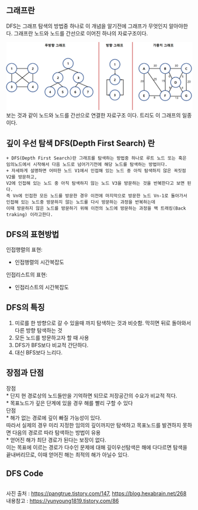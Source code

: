 ## 그래프란

  DFS는 그래프 탐색의 방법중 하나로 이 개념을 알기전에 그래프가 무엇인지 알아야한다.
  그래프란 노드와 노드를 간선으로 이어진 하나의 자료구조이다.
  
  
![ex_screenshot](./img/graph.png)
보는 것과 같이 노드와 노드를 간선으로 연결한 자료구조 이다. 트리도 이 그래프의 일종이다.

## 깊이 우선 탐색 DFS(Depth First Search) 란
~~~
+ DFS(Depth First Search)란 그래프를 탐색하는 방법중 하나로 루트 노드 또는 혹은 임의노드에서 시작해서 다음 노드로 넘어가기전에 해당 노드를 탐색하는 방법이다.
+ 자세하게 설명하면 어떠한 노드 V1에서 인접해 있는 노드 중 아직 탐색하지 않은 꼭짓점 V2를 방문하고,
V2에 인접해 있는 노드 중 아직 탐색하지 않는 노드 V3을 방문하는 것을 반복한다고 보면 된다. 
즉 Vn에 인접한 모든 노드를 방문한 경우 이전에 마지막으로 방문한 노드 Vn-1로 돌아가서 인접해 있는 노드중 방문하지 않는 노드를 다시 방문하는 과정을 반복하는데 
이때 방문하지 않은 노드를 방문하기 위해 이전의 노드에 방문하는 과정을 백 트래킹(Back traking) 이라고한다.
~~~
## DFS의 표현방법
인접행렬의 표현:<br>

* 인접행렬의 시간복잡도

인접리스트의 표현:

* 인접리스트의 시간복잡도


## DFS의 특징
1. 미로를 한 방향으로 갈 수 있을때 까지 탐색하는 것과 비슷함. 막히면 뒤로 돌아와서 다른 방향 탐색하는 것
2. 모든 노드를 방문하고자 할 때 사용
3. DFS가 BFS보다 비교적 간단하다.
4. 대신 BFS보다 느리다.


## 장점과 단점
  장점<br>
    * 단지 현 경로상의 노드들만을 기억하면 되므로 저장공간의 수요가 비교적 적다.<br>
    * 목표노드가 깊은 단계에 있을 경우 해를 빨리 구할 수 있다<br>
  단점<br>
    * 해가 없는 경로에 깊이 빠질 가능성이 있다. <br>
    따라서 실제의 경우 미리 지정한 임의의 깊이까지만 탐색하고 목표노드를 발견하지 못하면 다음의 경로르 따라 탐색하는 방법이 유용<br>
    * 얻어진 해가 최단 경로가 된다는 보장이 없다. <br>
    이는 목표에 이르는 경로가 다수인 문제에 대해 깊이우선탐색은 해에 다다르면 탐색을 끝내버리므로, 이때 얻어진 해는 최적의 해가 아닐수 있다.<br>
  
## DFS Code
~~~ java


~~~
  
사진 출처 : https://pangtrue.tistory.com/147, https://blog.hexabrain.net/268
내용참고 : https://yunyoung1819.tistory.com/86
